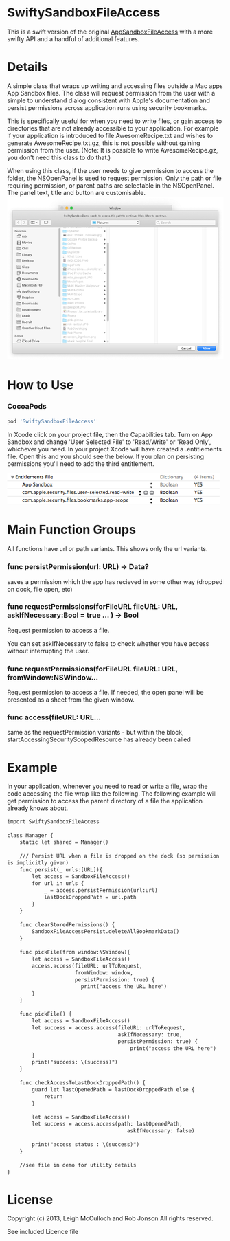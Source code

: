 SwiftySandboxFileAccess
====================

This is a swift version of the original [AppSandboxFileAccess](https://github.com/leighmcculloch/AppSandboxFileAccess) with a more swifty API and a handful of additional features.

Details
====================

A simple class that wraps up writing and accessing files outside a Mac apps App Sandbox files. The class will request permission from the user with a simple to understand dialog consistent with Apple's documentation and persist permissions across application runs using security bookmarks.

This is specifically useful for when you need to write files, or gain access to directories that are not already accessible to your application. For example if your application is introduced to file AwesomeRecipe.txt and wishes to generate AwesomeRecipe.txt.gz, this is not possible without gaining permission from the user. (Note: It is possible to write AwesomeRecipe.gz, you don't need this class to do that.)

When using this class, if the user needs to give permission to access the folder, the NSOpenPanel is used to request permission. Only the path or file requiring permission, or parent paths are selectable in the NSOpenPanel. The panel text, title and button are customisable.
![](Screenshots/screenshot-1.png)



How to Use
====================

### CocoaPods


```ruby
pod 'SwiftySandboxFileAccess'
```

In Xcode click on your project file, then the Capabilities tab. Turn on App Sandbox and change 'User Selected File' to 'Read/Write' or 'Read Only', whichever you need. In your project Xcode will have created a .entitlements file. Open this and you should see the below. If you plan on persisting permissions you'll need to add the third entitlement.

![](Screenshots/screenshot-2.png)


Main Function Groups
====================

All functions have url or path variants. This shows only the url variants.

### func persistPermission(url: URL) -> Data?

saves a permission which the app has recieved in some other way (dropped on dock, file open, etc)

### func requestPermissions(forFileURL fileURL: URL, askIfNecessary:Bool = true ... ) -> Bool

Request permission to access a file. 

You can set askIfNecessary to false to check whether you have access without interrupting the user.


### func requestPermissions(forFileURL fileURL: URL, fromWindow:NSWindow...

Request permission to access a file. If needed, the open panel will be presented as a sheet from the given window.

### func access(fileURL: URL...

same as the requestPermission variants - but within the block, startAccessingSecurityScopedResource has already been called


Example
=======

In your application, whenever you need to read or write a file, wrap the code accessing the file wrap like the following. The following example will get permission to access the parent directory of a file the application already knows about.

```
import SwiftySandboxFileAccess

class Manager {
    static let shared = Manager()
    
    /// Persist URL when a file is dropped on the dock (so permission is implicitly given)
    func persist(_ urls:[URL]){
        let access = SandboxFileAccess()
        for url in urls {
            _ = access.persistPermission(url:url)
            lastDockDroppedPath = url.path
        }
    }
    
    func clearStoredPermissions() {
        SandboxFileAccessPersist.deleteAllBookmarkData()
    }
    
    func pickFile(from window:NSWindow){
        let access = SandboxFileAccess()
        access.access(fileURL: urlToRequest,
                      fromWindow: window,
                      persistPermission: true) {
                        print("access the URL here")
        }
    }
    
    func pickFile() {
        let access = SandboxFileAccess()
        let success = access.access(fileURL: urlToRequest,
                                    askIfNecessary: true,
                                    persistPermission: true) {
                                        print("access the URL here")
        }
        print("success: \(success)")
    }
    
    func checkAccessToLastDockDroppedPath() {
        guard let lastOpenedPath = lastDockDroppedPath else {
            return
        }
        
        let access = SandboxFileAccess()
        let success = access.access(path: lastOpenedPath,
                                       askIfNecessary: false)
        
        print("access status : \(success)")
    }
    
	//see file in demo for utility details
}

```





License
====================

Copyright (c) 2013, Leigh McCulloch
and Rob Jonson
All rights reserved.

See included Licence file
